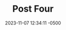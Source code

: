 ---
layout: post
title:  "Post Four"
date:   2023-11-07 12:34:11 -0500
categories: jekyll update
---